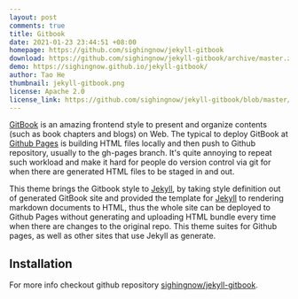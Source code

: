 ```yaml
---
layout: post
comments: true
title: Gitbook
date: 2021-01-23 23:44:51 +08:00
homepage: https://github.com/sighingnow/jekyll-gitbook
download: https://github.com/sighingnow/jekyll-gitbook/archive/master.zip
demo: https://sighingnow.github.io/jekyll-gitbook/
author: Tao He
thumbnail: jekyll-gitbook.png
license: Apache 2.0
license_link: https://github.com/sighingnow/jekyll-gitbook/blob/master/LICENSE
---
```


[GitBook][gitbook] is an amazing frontend style to present and organize contents (such as book chapters and blogs) on Web. The typical to deploy GitBook at [Github Pages][github-pages] is building HTML files locally and then push to Github repository, usually to the gh-pages branch. It's quite annoying to repeat such workload and make it hard for people do version control via git for when there are generated HTML files to be staged in and out.

This theme brings the Gitbook style to [Jekyll][jekyll], by taking style definition out of generated GitBook site and provided the template for [Jekyll][jekyll] to rendering markdown documents to HTML, thus the whole site can be deployed to Github Pages without generating and uploading HTML bundle every time when there are changes to the original repo. This theme suites for Github pages, as well as other sites that use Jekyll as generate.

## Installation

For more info checkout github repository [sighingnow/jekyll-gitbook][repo].

<!-- External links -->
[gitbook]: https://github.com/GitbookIO/gitbook
[github-pages]: https://pages.github.com/
[jekyll]: https://jekyllrb.com/
[repo]: https://github.com/sighingnow/jekyll-gitbook
